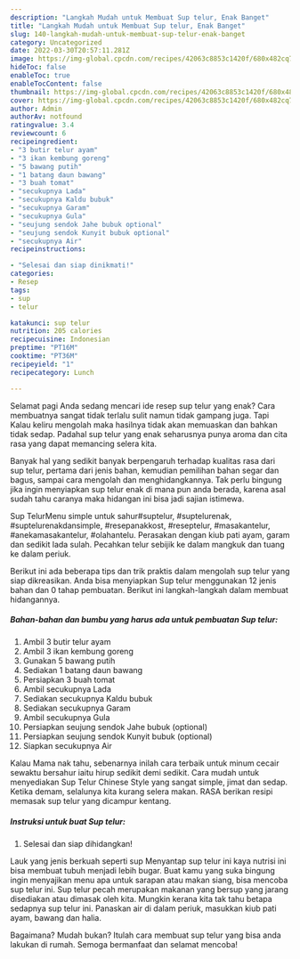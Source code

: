 ```yaml
---
description: "Langkah Mudah untuk Membuat Sup telur, Enak Banget"
title: "Langkah Mudah untuk Membuat Sup telur, Enak Banget"
slug: 140-langkah-mudah-untuk-membuat-sup-telur-enak-banget
category: Uncategorized
date: 2022-03-30T20:57:11.281Z
image: https://img-global.cpcdn.com/recipes/42063c8853c1420f/680x482cq70/sup-telur-foto-resep-utama.jpg
hideToc: false
enableToc: true
enableTocContent: false
thumbnail: https://img-global.cpcdn.com/recipes/42063c8853c1420f/680x482cq70/sup-telur-foto-resep-utama.jpg
cover: https://img-global.cpcdn.com/recipes/42063c8853c1420f/680x482cq70/sup-telur-foto-resep-utama.jpg
author: Admin
authorAv: notfound
ratingvalue: 3.4
reviewcount: 6
recipeingredient:
- "3 butir telur ayam"
- "3 ikan kembung goreng"
- "5 bawang putih"
- "1 batang daun bawang"
- "3 buah tomat"
- "secukupnya Lada"
- "secukupnya Kaldu bubuk"
- "secukupnya Garam"
- "secukupnya Gula"
- "seujung sendok Jahe bubuk optional"
- "seujung sendok Kunyit bubuk optional"
- "secukupnya Air"
recipeinstructions:

- "Selesai dan siap dinikmati!"
categories:
- Resep
tags:
- sup
- telur

katakunci: sup telur 
nutrition: 205 calories
recipecuisine: Indonesian
preptime: "PT16M"
cooktime: "PT36M"
recipeyield: "1"
recipecategory: Lunch

---
```



Selamat pagi Anda sedang mencari ide resep sup telur yang enak? Cara membuatnya sangat tidak terlalu sulit namun tidak gampang juga. Tapi Kalau keliru mengolah maka hasilnya tidak akan memuaskan dan bahkan tidak sedap. Padahal sup telur yang enak seharusnya punya aroma dan cita rasa yang dapat memancing selera kita.


Banyak hal yang sedikit banyak berpengaruh terhadap kualitas rasa dari sup telur, pertama dari jenis bahan, kemudian pemilihan bahan segar dan bagus, sampai cara mengolah dan menghidangkannya. Tak perlu bingung jika ingin menyiapkan sup telur enak di mana pun anda berada, karena asal sudah tahu caranya maka hidangan ini bisa jadi sajian istimewa.

Sup TelurMenu simple untuk sahur#suptelur, #suptelurenak, #suptelurenakdansimple, #resepanakkost, #reseptelur, #masakantelur, #anekamasakantelur, #olahantelu. Perasakan dengan kiub pati ayam, garam dan sedikit lada sulah. Pecahkan telur sebijik ke dalam mangkuk dan tuang ke dalam periuk.


Berikut ini ada beberapa tips dan trik praktis dalam mengolah sup telur yang siap dikreasikan. Anda bisa menyiapkan Sup telur menggunakan 12 jenis bahan dan 0 tahap pembuatan. Berikut ini langkah-langkah dalam membuat hidangannya.

<!--inarticleads1-->

##### Bahan-bahan dan bumbu yang harus ada untuk pembuatan Sup telur:

1. Ambil 3 butir telur ayam
1. Ambil 3 ikan kembung goreng
1. Gunakan 5 bawang putih
1. Sediakan 1 batang daun bawang
1. Persiapkan 3 buah tomat
1. Ambil secukupnya Lada
1. Sediakan secukupnya Kaldu bubuk
1. Sediakan secukupnya Garam
1. Ambil secukupnya Gula
1. Persiapkan seujung sendok Jahe bubuk (optional)
1. Persiapkan seujung sendok Kunyit bubuk (optional)
1. Siapkan secukupnya Air


Kalau Mama nak tahu, sebenarnya inilah cara terbaik untuk minum cecair sewaktu bersahur iaitu hirup sedikit demi sedikit. Cara mudah untuk menyediakan Sup Telur Chinese Style yang sangat simple, jimat dan sedap. Ketika demam, selalunya kita kurang selera makan. RASA berikan resipi memasak sup telur yang dicampur kentang. 

<!--inarticleads2-->

##### Instruksi untuk buat Sup telur:


1. Selesai dan siap dihidangkan!

Lauk yang jenis berkuah seperti sup Menyantap sup telur ini kaya nutrisi ini bisa membuat tubuh menjadi lebih bugar. Buat kamu yang suka bingung ingin menyajikan menu apa untuk sarapan atau makan siang, bisa mencoba sup telur ini. Sup telur pecah merupakan makanan yang bersup yang jarang disediakan atau dimasak oleh kita. Mungkin kerana kita tak tahu betapa sedapnya sup telur ini. Panaskan air di dalam periuk, masukkan kiub pati ayam, bawang dan halia. 

Bagaimana? Mudah bukan? Itulah cara membuat sup telur yang bisa anda lakukan di rumah. Semoga bermanfaat dan selamat mencoba!

